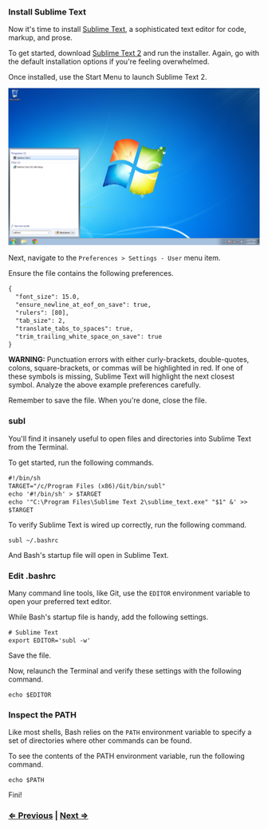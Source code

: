 ### Install Sublime Text

Now it's time to install [Sublime Text](http://www.sublimetext.com/), a sophisticated text editor for code, markup, and prose.

To get started, download [Sublime Text 2](http://c758482.r82.cf2.rackcdn.com/Sublime%20Text%202.0.2%20x64%20Setup.exe) and run the installer. Again, go with the default installation options if you're feeling overwhelmed.

Once installed, use the Start Menu to launch Sublime Text 2.

![](../assets/windows-sublime-01.png)

Next, navigate to the `Preferences > Settings - User` menu item.

Ensure the file contains the following preferences.

```
{
  "font_size": 15.0,
  "ensure_newline_at_eof_on_save": true,
  "rulers": [80],
  "tab_size": 2,
  "translate_tabs_to_spaces": true,
  "trim_trailing_white_space_on_save": true
}
```

**WARNING:** Punctuation errors with either curly-brackets, double-quotes, colons, square-brackets, or commas will be highlighted in red. If one of these symbols is missing, Sublime Text will highlight the next closest symbol. Analyze the above example preferences carefully.

Remember to save the file. When you're done, close the file.

### subl

You'll find it insanely useful to open files and directories into Sublime Text from the Terminal.

To get started, run the following commands.

```
#!/bin/sh
TARGET="/c/Program Files (x86)/Git/bin/subl"
echo '#!/bin/sh' > $TARGET
echo '"C:\Program Files\Sublime Text 2\sublime_text.exe" "$1" &' >> $TARGET
```

To verify Sublime Text is wired up correctly, run the following command.

```
subl ~/.bashrc
```

And Bash's startup file will open in Sublime Text.

### Edit .bashrc

Many command line tools, like Git, use the `EDITOR` environment variable to open your preferred text editor.

While Bash's startup file is handy, add the following settings.

```
# Sublime Text
export EDITOR='subl -w'
```

Save the file.

Now, relaunch the Terminal and verify these settings with the following command.

```
echo $EDITOR
```

### Inspect the PATH

Like most shells, Bash relies on the `PATH` environment variable to specify a set of directories where other commands can be found.

To see the contents of the PATH environment variable, run the following command.

```
echo $PATH
```

Fini!

### [⇐ Previous](terminal.md) | [Next ⇒](git.md)
